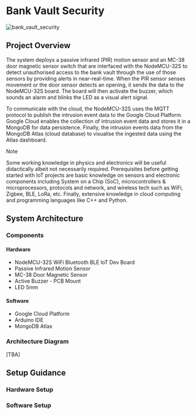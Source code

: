 # Bank Vault Security

![bank_vault_security](https://github.com/user-attachments/assets/dd7d8b47-196b-4420-a8e0-b1c59b37a4cb)

## Project Overview

The system deploys a passive infrared (PIR) motion sensor and an MC-38 door magnetic sensor switch that are interfaced with the NodeMCU-32S to detect unauthorised access to the bank vault through the use of those sensors by providing alerts in near-real-time. When the PIR sensor senses movement or the door sensor detects an opening, it sends the data to the NodeMCU-32S board. The board will then activate the buzzer, which sounds an alarm and blinks the LED as a visual alert signal.

To communicate with the cloud, the NodeMCU-32S uses the MQTT protocol to publish the intrusion event data to the Google Cloud Platform. Google Cloud enables the collection of intrusion event data and stores it in a MongoDB for data persistence. Finally, the intrusion events data from the MongoDB Atlas (cloud database) to visualise the ingested data using the Atlas dashboard.

> [!NOTE]
> Some working knowledge in physics and electronics will be useful didactically albeit not necessarily required.
> Prerequisites before getting started with IoT projects are basic knowledge on sensors and electronic components
> including System on a Chip (SoC), microcontrollers & microprocessors, protocols and network, and wireless tech such as
> WiFi, Zigbee, BLE, LoRa, etc. Finally, extensive knowledge in cloud computing and programming languages like C++ and Python.


## System Architecture

### Components

#### Hardware

- NodeMCU-32S WiFi Bluetooth BLE IoT Dev Board
- Passive Infrared Motion Sensor
- MC-38 Door Magnetic Sensor
- Active Buzzer - PCB Mount
- LED 5mm

#### Software

- Google Cloud Platform
- Arduino IDE
- MongoDB Atlas

### Architecture Diagram

[TBA]

## Setup Guidance

### Hardware Setup

### Software Setup



